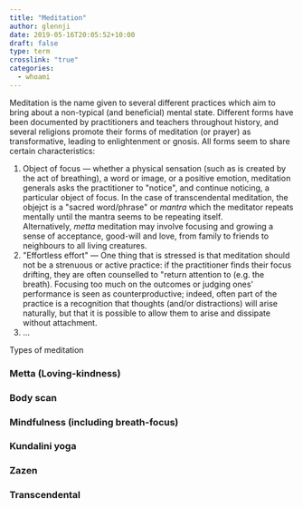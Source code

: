 ```yaml
---
title: "Meditation"
author: glennji
date: 2019-05-16T20:05:52+10:00
draft: false
type: term
crosslink: "true"
categories:
  - whoami
---
```

Meditation is the name given to several different practices which aim to bring about a non-typical (and beneficial) mental state. Different forms have been documented by practitioners and teachers throughout history, and several religions promote their forms of meditation (or prayer) as transformative, leading to enlightenment or gnosis. All forms seem to share certain characteristics:
<ol>
 	<li>Object of focus — whether a physical sensation (such as is created by the act of breathing), a word or image, or a positive emotion, meditation generals asks the practitioner to "notice", and continue noticing, a particular object of focus. In the case of transcendental meditation, the objejct is a "sacred word/phrase" or <em>mantra </em>which the meditator repeats mentally until the mantra seems to be repeating itself. Alternatively, <em>metta</em> meditation may involve focusing and growing a sense of acceptance, good-will and love, from family to friends to neighbours to all living creatures.</li>
 	<li>"Effortless effort" — One thing that is stressed is that meditation should not be a strenuous or active practice: if the practitioner finds their focus drifting, they are often counselled to "return attention to (e.g. the breath). Focusing too much on the outcomes or judging ones' performance is seen as counterproductive; indeed, often part of the practice is a recognition that thoughts (and/or distractions) will arise naturally, but that it is possible to allow them to arise and dissipate without attachment.</li>
 	<li>...</li>
</ol>
Types of meditation
<h3>Metta (Loving-kindness)</h3>
<h3>Body scan</h3>
<h3>Mindfulness (including breath-focus)</h3>
<h3>Kundalini yoga</h3>
<h3>Zazen</h3>
<h3>Transcendental</h3>
&nbsp;
